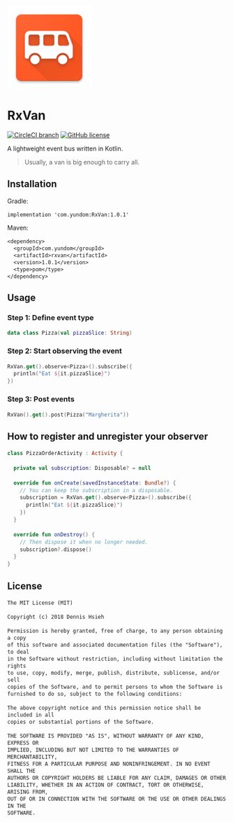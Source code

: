 ![RxVan Logo](https://github.com/yundom/RxVan/blob/master/images/logo.png)

# RxVan
[![CircleCI branch](https://circleci.com/gh/yundom/RxVan.svg?style=shield&circle-token=a3cf3f1009b4fb1b1d4aace674682a9d010e18c8)](https://circleci.com/gh/yundom/RxVan/tree/master)
[![GitHub license](https://img.shields.io/badge/License-MIT-yellow.svg)](https://opensource.org/licenses/MIT)

A lightweight event bus written in Kotlin.

> Usually, a van is big enough to carry all.

## Installation
Gradle:
```
implementation 'com.yundom:RxVan:1.0.1'
```

Maven:
```
<dependency>
  <groupId>com.yundom</groupId>
  <artifactId>rxvan</artifactId>
  <version>1.0.1</version>
  <type>pom</type>
</dependency>
```

## Usage
### Step 1: Define event type

``` kotlin
data class Pizza(val pizzaSlice: String)
```

### Step 2: Start observing the event

``` kotlin
RxVan.get().observe<Pizza>().subscribe({
  println("Eat ${it.pizzaSlice}")
})
```

### Step 3: Post events
``` kotlin
RxVan().get().post(Pizza("Margherita"))
```

## How to register and unregister your observer
``` kotlin
class PizzaOrderActivity : Activity {

  private val subscription: Disposable? = null

  override fun onCreate(savedInstanceState: Bundle?) {
    // You can keep the subscription in a disposable.
    subscription = RxVan.get().observe<Pizza>().subscribe({
      println("Eat ${it.pizzaSlice}")
    })
  }

  override fun onDestroy() {
    // Then dispose it when no longer needed.
    subscription?.dispose()
  }
}
```

## License
```text
The MIT License (MIT)

Copyright (c) 2018 Dennis Hsieh

Permission is hereby granted, free of charge, to any person obtaining a copy
of this software and associated documentation files (the "Software"), to deal
in the Software without restriction, including without limitation the rights
to use, copy, modify, merge, publish, distribute, sublicense, and/or sell
copies of the Software, and to permit persons to whom the Software is
furnished to do so, subject to the following conditions:

The above copyright notice and this permission notice shall be included in all
copies or substantial portions of the Software.

THE SOFTWARE IS PROVIDED "AS IS", WITHOUT WARRANTY OF ANY KIND, EXPRESS OR
IMPLIED, INCLUDING BUT NOT LIMITED TO THE WARRANTIES OF MERCHANTABILITY,
FITNESS FOR A PARTICULAR PURPOSE AND NONINFRINGEMENT. IN NO EVENT SHALL THE
AUTHORS OR COPYRIGHT HOLDERS BE LIABLE FOR ANY CLAIM, DAMAGES OR OTHER
LIABILITY, WHETHER IN AN ACTION OF CONTRACT, TORT OR OTHERWISE, ARISING FROM,
OUT OF OR IN CONNECTION WITH THE SOFTWARE OR THE USE OR OTHER DEALINGS IN THE
SOFTWARE.

```
